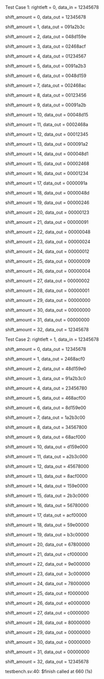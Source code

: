 Test Case 1: rightleft = 0, data_in = 12345678

shift_amount =  0, data_out = 12345678

shift_amount =  1, data_out = 091a2b3c

shift_amount =  2, data_out = 048d159e

shift_amount =  3, data_out = 02468acf

shift_amount =  4, data_out = 01234567

shift_amount =  5, data_out = 0091a2b3

shift_amount =  6, data_out = 0048d159

shift_amount =  7, data_out = 002468ac

shift_amount =  8, data_out = 00123456

shift_amount =  9, data_out = 00091a2b

shift_amount = 10, data_out = 00048d15

shift_amount = 11, data_out = 0002468a

shift_amount = 12, data_out = 00012345

shift_amount = 13, data_out = 000091a2

shift_amount = 14, data_out = 000048d1

shift_amount = 15, data_out = 00002468

shift_amount = 16, data_out = 00001234

shift_amount = 17, data_out = 0000091a

shift_amount = 18, data_out = 0000048d

shift_amount = 19, data_out = 00000246

shift_amount = 20, data_out = 00000123

shift_amount = 21, data_out = 00000091

shift_amount = 22, data_out = 00000048

shift_amount = 23, data_out = 00000024

shift_amount = 24, data_out = 00000012

shift_amount = 25, data_out = 00000009

shift_amount = 26, data_out = 00000004

shift_amount = 27, data_out = 00000002

shift_amount = 28, data_out = 00000001

shift_amount = 29, data_out = 00000000

shift_amount = 30, data_out = 00000000

shift_amount = 31, data_out = 00000000

shift_amount = 32, data_out = 12345678



Test Case 2: rightleft = 1, data_in = 12345678

shift_amount =  0, data_out = 12345678

shift_amount =  1, data_out = 2468acf0

shift_amount =  2, data_out = 48d159e0

shift_amount =  3, data_out = 91a2b3c0

shift_amount =  4, data_out = 23456780

shift_amount =  5, data_out = 468acf00

shift_amount =  6, data_out = 8d159e00

shift_amount =  7, data_out = 1a2b3c00

shift_amount =  8, data_out = 34567800

shift_amount =  9, data_out = 68acf000

shift_amount = 10, data_out = d159e000

shift_amount = 11, data_out = a2b3c000

shift_amount = 12, data_out = 45678000

shift_amount = 13, data_out = 8acf0000

shift_amount = 14, data_out = 159e0000

shift_amount = 15, data_out = 2b3c0000

shift_amount = 16, data_out = 56780000

shift_amount = 17, data_out = acf00000

shift_amount = 18, data_out = 59e00000

shift_amount = 19, data_out = b3c00000

shift_amount = 20, data_out = 67800000

shift_amount = 21, data_out = cf000000

shift_amount = 22, data_out = 9e000000

shift_amount = 23, data_out = 3c000000

shift_amount = 24, data_out = 78000000

shift_amount = 25, data_out = f0000000

shift_amount = 26, data_out = e0000000

shift_amount = 27, data_out = c0000000

shift_amount = 28, data_out = 80000000

shift_amount = 29, data_out = 00000000

shift_amount = 30, data_out = 00000000

shift_amount = 31, data_out = 00000000

shift_amount = 32, data_out = 12345678

testbench.sv:40: $finish called at 660 (1s)

